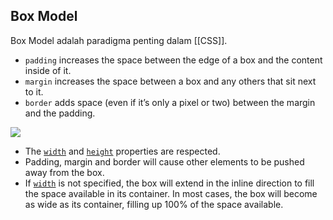
## Box Model
Box Model adalah paradigma penting dalam [[CSS]].
-   `padding` increases the space between the edge of a box and the content inside of it.
-   `margin` increases the space between a box and any others that sit next to it.
-   `border` adds space (even if it’s only a pixel or two) between the margin and the padding.
<img src="https://cdn.statically.io/gh/TheOdinProject/curriculum/main/foundations/html_css/the-box-model/imgs/box-model.png">

-   The [`width`](https://developer.mozilla.org/en-US/docs/Web/CSS/width) and [`height`](https://developer.mozilla.org/en-US/docs/Web/CSS/height) properties are respected.
-   Padding, margin and border will cause other elements to be pushed away from the box.
-   If [`width`](https://developer.mozilla.org/en-US/docs/Web/CSS/width) is not specified, the box will extend in the inline direction to fill the space available in its container. In most cases, the box will become as wide as its container, filling up 100% of the space available.

